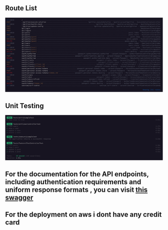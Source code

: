 ## Route List
![Alt text](https://github.com/titoyudha/assessment_pmk/blob/main/image/Screenshot%20from%202023-07-29%2002-06-28.png)

## Unit Testing
![Alt text](https://github.com/titoyudha/assessment_pmk/blob/main/image/Screenshot%20from%202023-07-29%2004-26-23.png)

## For the documentation for the API endpoints, including authentication requirements and uniform  response formats , you can visit [this swagger](https://github.com/titoyudha/assessment_pmk/blob/main/swagger.yaml)

## For the deployment on aws i dont have any credit card 
